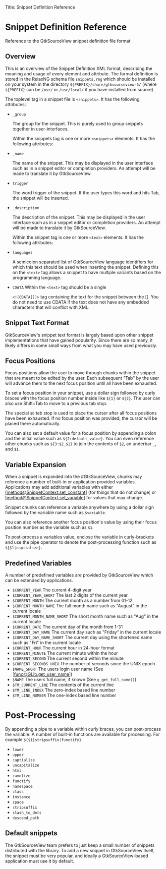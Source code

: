 Title: Snippet Definition Reference

# Snippet Definition Reference

Reference to the GtkSourceView snippet definition file format

## Overview

This is an overview of the Snippet Definition XML format, describing the
meaning and usage of every element and attribute.  The formal definition is
stored in the RelaxNG schema file `snippets.rng` which
should be installed on your system in the directory `${PREFIX}/share/gtksourceview-5/` (where
`${PREFIX}` can be `/usr/` or `/usr/local/` if you have installed from source).

The toplevel tag in a snippet file is `<snippets>`.
It has the following attributes:

- `_group`

  The group for the snippet. This is purely used to group snippets together
  in user-interfaces.

  Within the snippets tag is one or more `<snippets>` elements.
  It has the following attributes:

- `_name`

  The name of the snippet. This may be displayed in the user interface such as
  in a snippet editor or completion providers. An attempt will be made to translate
  it by GtkSourceView.

- `trigger`

  The word trigger of the snippet. If the user types this word and hits Tab,
  the snippet will be inserted.

- `_description`

  The description of the snippet. This may be displayed in the user interface
  such as in a snippet editor or completion providers. An attempt will be made
  to translate it by GtkSourceView.

  Within the snippet tag is one or more `<text>` elements.
  It has the following attributes:

- `languages`

  A semicolon separated list of GtkSourceView language identifiers for which this
  text should be used when inserting the snippet. Defining this on the
  `<text>` tag allows a snippet to have multiple variants based
  on the programming language.

- `CDATA` Within the `<text>` tag should be a single

  `<![CDATA[]]>` tag containing the text for the snippet
  between the []. You do not need to use CDATA if the text does not have any
  embedded characters that will conflict with XML.

## Snippet Text Format

GtkSourceView's snippet text format is largely based upon other snippet
implementations that have gained popularity. Since there are so many, it likely
differs in some small ways from what you may have used previously.

## Focus Positions

Focus positions allow the user to move through chunks within the snippet
that are meant to be edited by the user. Each subsequent "Tab" by the user will
advance them to the next focus position until all have been exhausted.

To set a focus position in your snippet, use a dollar sign followed by
curly braces with the focus position number inside like `${1}` or
`${2}`. The user can also use Shift+Tab to move to a previous tab
stop.

The special `$0` tab stop is used to place the cursor after
all focus positions have been exhausted. If no focus position was provided, the
cursor will be placed there automatically.

You can also set a default value for a focus position by appending a colon
and the initial value such as `${2:default_value}`. You can even
reference other chunks such as `${3:$2_$1}` to join the contents of
`$2`, an underbar `_`, and `$1`.

## Variable Expansion

When a snippet is expanded into the #GtkSourceView, chunks may reference
a number of built-in or application provided variables. Applications may
add additional variables with either [method@SnippetContext.set_constant]
(for things that do not change) or [method@SnippetContext.set_variable]
for values that may change.

Snippet chunks can reference a variable anywhere by using a dollar sign
followed by the variable name such as `$variable`.

You can also reference another focus position's value by using their focus
position number as the variable such as `$1`.

To post-process a variables value, enclose the variable in curly-brackets
and use the pipe operator to denote the post-processing function such as
`${$1|capitalize}`.

## Predefined Variables

A number of predefined variables are provided by GtkSourceView which can be extended by applications.

- `$CURRENT_YEAR` The current 4-digit year
- `$CURRENT_YEAR_SHORT` The last 2 digits of the current year
- `$CURRENT_MONTH` The current month as a number from 01-12
- `$CURRENT_MONTH_NAME` The full month name such as "August" in the current locale
- `$CURRENT_MONTH_NAME_SHORT` The short month name such as "Aug" in the current locale
- `$CURRENT_DATE` The current day of the month from 1-31
- `$CURRENT_DAY_NAME` The current day such as "Friday" in the current locale
- `$CURRENT_DAY_NAME_SHORT` The current day using the shortened name such as "Fri" in the current locale
- `$CURRENT_HOUR` The current hour in 24-hour format
- `$CURRENT_MINUTE` The current minute within the hour
- `$CURRENT_SECOND` The current second within the minute
- `$CURRENT_SECONDS_UNIX` The number of seconds since the UNIX epoch
- `$NAME_SHORT` The users login user name (See [func@GLib.get_user_name])
- `$NAME` The users full name, if known (See `g_get_full_name()`)
- `$TM_CURRENT_LINE` The contents of the current line
- `$TM_LINE_INDEX` The zero-index based line number
- `$TM_LINE_NUMBER` The one-index based line number

# Post-Processing

By appending a pipe to a variable within curly braces, you can post-process
the variable. A number of built-in functions are available for processing.
For example `${$1|stripsuffix|functify}`.

- `lower`
- `upper`
- `captialize`
- `uncapitalize`
- `html`
- `camelize`
- `functify`
- `namespace`
- `class`
- `instance`
- `space`
- `stripsuffix`
- `slash_to_dots`
- `descend_path`

## Default snippets

The GtkSourceView team prefers to just keep a small number of snippets
distributed with the library. To add a new snippet in GtkSourceView itself,
the snippet must be very popular, and ideally a GtkSourceView-based application
must use it by default.
